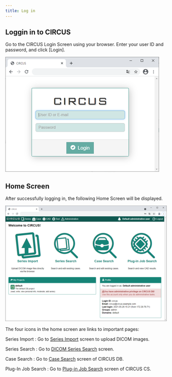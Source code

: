 ```yaml
---
title: Log in
---
```


## Loggin in to CIRCUS

Go to the CIRCUS Login Screen using your browser. Enter your user ID and password, and click [Login].

![Login Screen](./login-disp.png)

## Home Screen

After successfully logging in, the following Home Screen will be displayed.

![Home Screen](./home-page.png)

The four icons in the home screen are links to important pages:

Series Import
: Go to [Series Import](./series-import) screen to upload DICOM images.

Series Search
: Go to [DICOM Series Search](./series-search) screen.

Case Search
: Go to [Case Search](./case-search) screen of CIRCUS DB.

Plug-In Job Search
: Go to [Plug-in Job Search](./plugin-job-search) screen of CIRCUS CS.
